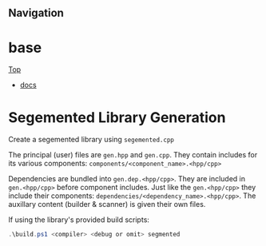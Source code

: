 ## Navigation

# base

[Top](../Readme.md)

* [docs](../docs/Readme.md)

# Segemented Library Generation

Create a segemented library using `segemented.cpp`

The principal (user) files are `gen.hpp` and `gen.cpp`.
They contain includes for its various components: `components/<component_name>.<hpp/cpp>`

Dependencies are bundled into `gen.dep.<hpp/cpp>`. They are included in `gen.<hpp/cpp>` before component includes.
Just like the `gen.<hpp/cpp>` they include their components: `dependencies/<dependency_name>.<hpp/cpp>`. The auxillary content (builder & scanner) is given their own files.

If using the library's provided build scripts:

```ps1
.\build.ps1 <compiler> <debug or omit> segmented
```
